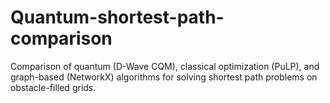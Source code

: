 # Quantum-shortest-path-comparison
Comparison of quantum (D-Wave CQM), classical optimization (PuLP), and graph-based (NetworkX) algorithms for solving shortest path problems on obstacle-filled grids.
